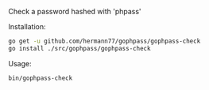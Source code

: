 Check a password hashed with 'phpass'

Installation:

```bash
go get -u github.com/hermann77/gophpass/gophpass-check 
go install ./src/gophpass/gophpass-check
```


Usage:

```bash
bin/gophpass-check
```
